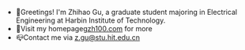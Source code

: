 - 👋Greetings! I'm Zhihao Gu, a graduate student majoring in Electrical Engineering at Harbin Institute of Technology.
- 🔗Visit my homepage[gzh100.com](http://gzh100.com) for more
- 📪Contact me via <z.gu@stu.hit.edu.cn>
